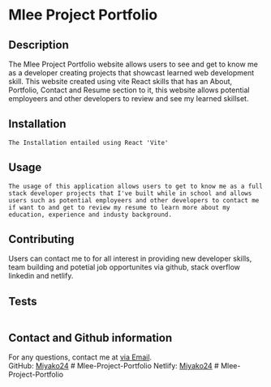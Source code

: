 # Mlee Project Portfolio

## Description
The Mlee Project Portfolio website allows users to see and get to know me as a developer creating projects that showcast learned web development skill. This website created using vite React skills that has an About, Portfolio, Contact and Resume section to it, this website allows potential employeers and other developers to review and see my learned skillset.

## Installation
```
The Installation entailed using React 'Vite'
```

## Usage
```
The usage of this application allows users to get to know me as a full stack developer projects that I've built while in school and allows users such as potential employeers and other developers to contact me if want to and get to review my resume to learn more about my education, experience and industy background. 
```
## Contributing

Users can contact me to for all interest in providing new developer skills, team building and potetial job opportunites via github, stack overflow linkedin and netlify.

## Tests
```test included running terminal commands NPM I, NPM run build and NPM run start for the application website to launch open to be able to click on header navigation tabs About, Portfolio, Contact and Resume.  
```

## Contact and Github information

For any questions, contact me at [via Email](mailto:dreamgardens24@gmail.com).  
GitHub: [Miyako24](https://github.com/Miyako24/Mlee-Project-Portfolio/tree/main) # Mlee-Project-Portfolio
Netlify: [Miyako24](https://clever-liger-dcb95c.netlify.app) # Mlee-Project-Portfolio 